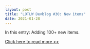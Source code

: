 ```yaml
---
layout: post
title: "LOTLW Devblog #30: New items"
date: 2021-01-28
---
```


In this entry: Adding 100+ new items.

[Click here to read more >>](https://steamcommunity.com/games/1097560/announcements/detail/2917736527027776827)
